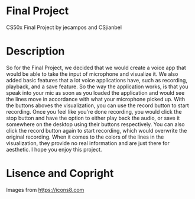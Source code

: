 # Final Project
 CS50x Final Project by jecampos and CSjianbel

# Description

So for the Final Project, we decided that we would create a voice app that would be able to take the input of 
microphone and visualize it. We also added basic features that a lot voice applications have, such as recording,
playback, and a save feature. So the way the application works, is that you speak into your mic as soon as you loaded the application and 
would see the lines move in accordance with what your microphone picked up. With the buttons aboves the visualization, you can use the record button to
start recording. Once you feel like you're done recording, you would click the stop button and have the option to either play back the audio, or save it somewhere on the desktop
using their buttons respectively. You can also click the record button again to start recording, which would overwrite the original recording. When it comes to the colors of the lines in the visualization, they provide no real information and
are just there for aesthetic. I hope you enjoy this project.

# Lisence and Copright 

Images from https://icons8.com